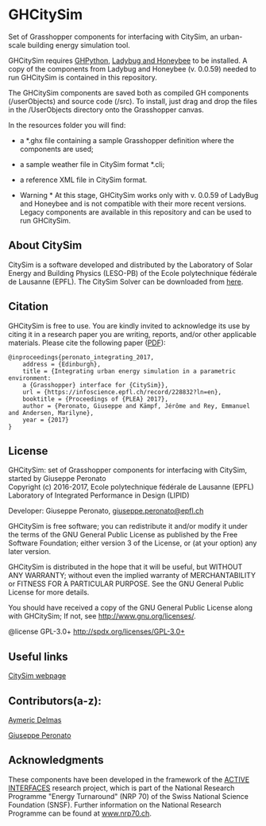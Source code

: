 GHCitySim
========================================
Set of Grasshopper components for interfacing with CitySim, an urban-scale building energy simulation tool.

GHCitySim requires [GHPython](http://www.food4rhino.com/app/ghpython "GhPython"), [Ladybug and Honeybee](http://www.food4rhino.com/app/ladybug-honeybee "Ladybug + Honeybee") to be installed.
A copy of the components from Ladybug and Honeybee (v. 0.0.59) needed to run GHCitySim is contained in this repository.

The GHCitySim components are saved both as compiled GH components (/userObjects) and source code (/src).
To install, just drag and drop the files in the /UserObjects directory onto the Grasshopper canvas.

In the resources folder you will find:
* a *.ghx file containing a sample Grasshopper definition where the components are used;
* a sample weather file in CitySim format *.cli;
* a reference XML file in CitySim format.

* Warning *
At this stage, GHCitySim works only with v. 0.0.59 of LadyBug and Honeybee and is not compatible with their more recent versions. Legacy components are available in this repository and can be used to run GHCitySim.


About CitySim
---------------------
CitySim is a software developed and distributed by the Laboratory of Solar Energy and Building Physics (LESO-PB) of the Ecole polytechnique fédérale de Lausanne (EPFL).
The CitySim Solver can be downloaded from [here](https://citysim.epfl.ch).


Citation
---------------------
GHCitySim is free to use. You are kindly invited to acknowledge its use by citing it in a research paper you are writing, reports, and/or other applicable materials.
Please cite the following paper ([PDF](https://infoscience.epfl.ch/record/228832/files/Peronato_PLEA2017_paper_final_1.pdf)):
    
	@inproceedings{peronato_integrating_2017,
		address = {Edinburgh},
		title = {Integrating urban energy simulation in a parametric environment:
		a {Grasshopper} interface for {CitySim}},
		url = {https://infoscience.epfl.ch/record/228832?ln=en},
		booktitle = {Proceedings of {PLEA} 2017},
		author = {Peronato, Giuseppe and Kämpf, Jérôme and Rey, Emmanuel and Andersen, Marilyne},
		year = {2017}
	}


License
---------------------
GHCitySim: set of Grasshopper components for interfacing with CitySim, started by Giuseppe Peronato  
Copyright (c) 2016-2017, Ecole polytechnique fédérale de Lausanne (EPFL)  
Laboratory of Integrated Performance in Design (LIPID)  

Developer: Giuseppe Peronato, giuseppe.peronato@epfl.ch

GHCitySim is free software; you can redistribute it and/or modify it under the terms of the GNU General Public License as published by the Free Software Foundation; either version 3 of the License, or (at your option) any later version. 
 
GHCitySim is distributed in the hope that it will be useful, but WITHOUT ANY WARRANTY; without even the implied warranty of MERCHANTABILITY or FITNESS FOR A PARTICULAR PURPOSE. See the GNU General Public License for more details.
 
You should have received a copy of the GNU General Public License along with GHCitySim; If not, see <http://www.gnu.org/licenses/>.
 
@license GPL-3.0+ <http://spdx.org/licenses/GPL-3.0+>


Useful links
---------------------
[CitySim webpage ](http://citysim.epfl.ch)


Contributors(a-z):
---------------------
[Aymeric Delmas](https://github.com/AymericDelmas)

[Giuseppe Peronato](https://github.com/gperonato)


Acknowledgments
---------------------
These components have been developed in the framework of the [ACTIVE INTERFACES](http://www.activeinterfaces.ch) research project, which is part of the National Research Programme "Energy Turnaround" (NRP 70) of the Swiss National Science Foundation (SNSF). Further information on the National Research Programme can be found at www.nrp70.ch.
